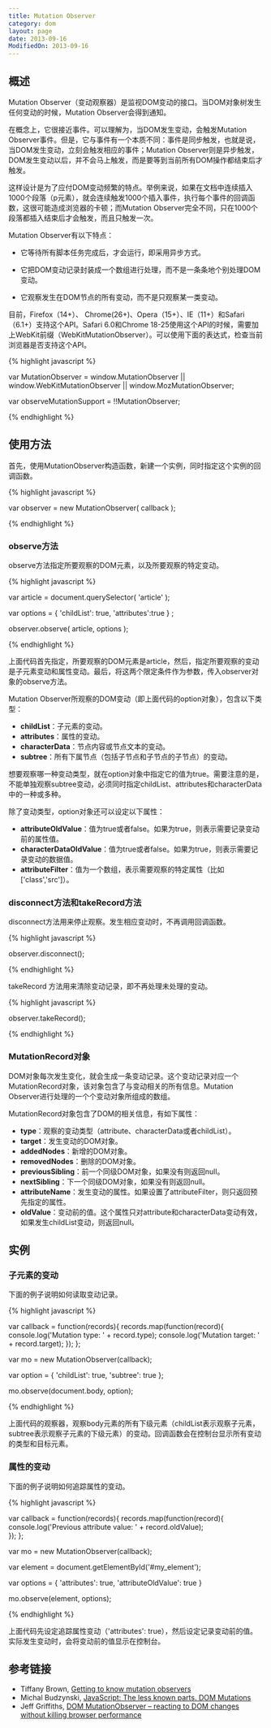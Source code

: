 ```yaml
---
title: Mutation Observer
category: dom
layout: page
date: 2013-09-16
ModifiedOn: 2013-09-16
---
```


## 概述

Mutation Observer（变动观察器）是监视DOM变动的接口。当DOM对象树发生任何变动的时候，Mutation Observer会得到通知。

在概念上，它很接近事件。可以理解为，当DOM发生变动，会触发Mutation Observer事件。但是，它与事件有一个本质不同：事件是同步触发，也就是说，当DOM发生变动，立刻会触发相应的事件；Mutation Observer则是异步触发，DOM发生变动以后，并不会马上触发，而是要等到当前所有DOM操作都结束后才触发。

这样设计是为了应付DOM变动频繁的特点。举例来说，如果在文档中连续插入1000个段落（p元素），就会连续触发1000个插入事件，执行每个事件的回调函数，这很可能造成浏览器的卡顿；而Mutation Observer完全不同，只在1000个段落都插入结束后才会触发，而且只触发一次。

Mutation Observer有以下特点：

- 它等待所有脚本任务完成后，才会运行，即采用异步方式。

- 它把DOM变动记录封装成一个数组进行处理，而不是一条条地个别处理DOM变动。

- 它观察发生在DOM节点的所有变动，而不是只观察某一类变动。

目前，Firefox（14+）、 Chrome(26+)、Opera（15+）、IE（11+）和Safari（6.1+）支持这个API。Safari 6.0和Chrome 18-25使用这个API的时候，需要加上WebKit前缀（WebKitMutationObserver）。可以使用下面的表达式，检查当前浏览器是否支持这个API。

{% highlight javascript %}

var MutationObserver = window.MutationObserver ||
        window.WebKitMutationObserver || 
        window.MozMutationObserver;

var observeMutationSupport = !!MutationObserver;

{% endhighlight %}

## 使用方法

首先，使用MutationObserver构造函数，新建一个实例，同时指定这个实例的回调函数。

{% highlight javascript %}

var observer = new MutationObserver( callback );

{% endhighlight %}

### observe方法

observe方法指定所要观察的DOM元素，以及所要观察的特定变动。

{% highlight javascript %}

var article = document.querySelector( 'article' );

var  options = {
    'childList': true,
    'attributes':true
} ;

observer.observe( article, options );

{% endhighlight %}

上面代码首先指定，所要观察的DOM元素是article，然后，指定所要观察的变动是子元素变动和属性变动。最后，将这两个限定条件作为参数，传入observer对象的observe方法。

Mutation Observer所观察的DOM变动（即上面代码的option对象），包含以下类型：

- **childList**：子元素的变动。
- **attributes**：属性的变动。
- **characterData**：节点内容或节点文本的变动。
- **subtree**：所有下属节点（包括子节点和子节点的子节点）的变动。

想要观察哪一种变动类型，就在option对象中指定它的值为true。需要注意的是，不能单独观察subtree变动，必须同时指定childList、attributes和characterData中的一种或多种。

除了变动类型，option对象还可以设定以下属性：

- **attributeOldValue**：值为true或者false。如果为true，则表示需要记录变动前的属性值。
- **characterDataOldValue**：值为true或者false。如果为true，则表示需要记录变动的数据值。
- **attributeFilter**：值为一个数组，表示需要观察的特定属性（比如['class','src']）。

### disconnect方法和takeRecord方法

disconnect方法用来停止观察。发生相应变动时，不再调用回调函数。

{% highlight javascript %}

observer.disconnect();

{% endhighlight %}

takeRecord 方法用来清除变动记录，即不再处理未处理的变动。

{% highlight javascript %}

observer.takeRecord();

{% endhighlight %}

### MutationRecord对象

DOM对象每次发生变化，就会生成一条变动记录。这个变动记录对应一个MutationRecord对象，该对象包含了与变动相关的所有信息。Mutation Observer进行处理的一个个变动对象所组成的数组。

MutationRecord对象包含了DOM的相关信息，有如下属性：

- **type**：观察的变动类型（attribute、characterData或者childList）。
- **target**：发生变动的DOM对象。
- **addedNodes**：新增的DOM对象。
- **removedNodes**：删除的DOM对象。
- **previousSibling**：前一个同级DOM对象，如果没有则返回null。
- **nextSibling**：下一个同级DOM对象，如果没有则返回null。
- **attributeName**：发生变动的属性。如果设置了attributeFilter，则只返回预先指定的属性。
- **oldValue**：变动前的值。这个属性只对attribute和characterData变动有效，如果发生childList变动，则返回null。

## 实例

### 子元素的变动

下面的例子说明如何读取变动记录。

{% highlight javascript %}

var callback = function(records){
    records.map(function(record){
    	console.log('Mutation type: ' + record.type); 
    	console.log('Mutation target: ' + record.target);
    });
};

var mo = new MutationObserver(callback);

var option = {
    'childList': true, 
    'subtree': true
};

mo.observe(document.body, option);

{% endhighlight %}

上面代码的观察器，观察body元素的所有下级元素（childList表示观察子元素，subtree表示观察子元素的下级元素）的变动。回调函数会在控制台显示所有变动的类型和目标元素。

### 属性的变动

下面的例子说明如何追踪属性的变动。

{% highlight javascript %}

var callback = function(records){
    records.map(function(record){
    	console.log('Previous attribute value: ' + record.oldValue);  
    });
};

var mo = new MutationObserver(callback);

var element = document.getElementById('#my_element');

var options = {
    'attributes': true,
    'attributeOldValue': true 
}

mo.observe(element, options);

{% endhighlight %}

上面代码先设定追踪属性变动（'attributes': true），然后设定记录变动前的值。实际发生变动时，会将变动前的值显示在控制台。

## 参考链接

- Tiffany Brown, [Getting to know mutation observers](http://dev.opera.com/articles/view/mutation-observers-tutorial/)
- Michal Budzynski, [JavaScript: The less known parts. DOM Mutations](http://michalbe.blogspot.com/2013/04/javascript-less-known-parts-dom.html)
- Jeff Griffiths, [DOM MutationObserver – reacting to DOM changes without killing browser performance](https://hacks.mozilla.org/2012/05/dom-mutationobserver-reacting-to-dom-changes-without-killing-browser-performance/)
